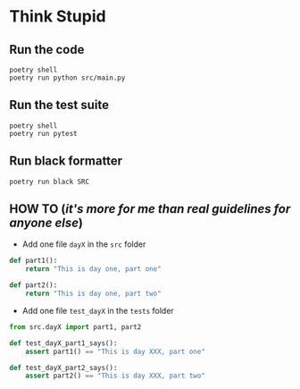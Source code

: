 # Think Stupid

## Run the code

```shell
poetry shell
poetry run python src/main.py
```

## Run the test suite

```shell
poetry shell
poetry run pytest
```

## Run black formatter
```shell
poetry run black SRC
```

## HOW TO (_it's more for me than real guidelines for anyone else_)

- Add one file `dayX` in the `src` folder

```python
def part1():
    return "This is day one, part one"

def part2():
    return "This is day one, part two"
```

- Add one file `test_dayX` in the `tests` folder

```python
from src.dayX import part1, part2

def test_dayX_part1_says():
    assert part1() == "This is day XXX, part one"

def test_dayX_part2_says():
    assert part2() == "This is day XXX, part two"
```
